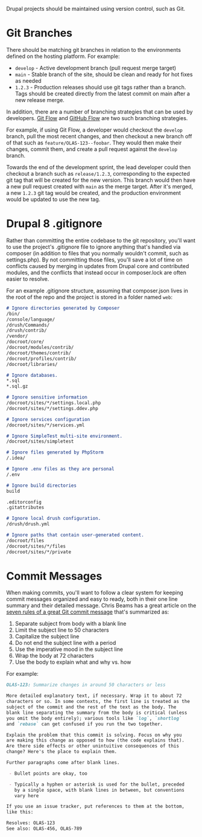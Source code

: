 Drupal projects should be maintained using version control, such as Git.

# Git Branches

There should be matching git branches in relation to the environments defined on the hosting platform. For example:

- `develop` - Active development branch (pull request merge target)
- `main` - Stable branch of the site, should be clean and ready for hot fixes as needed
- `1.2.3` - Production releases should use git tags rather than a branch. Tags should be created directly from the latest commit on main after a new release merge.

In addition, there are a number of branching strategies that can be used by developers. [Git Flow](https://nvie.com/posts/a-successful-git-branching-model/) and [GitHub Flow](https://guides.github.com/introduction/flow/) are two such branching strategies.

For example, if using Git Flow, a developer would checkout the `develop` branch, pull the most recent changes, and then checkout a new branch off of that such as `feature/OLAS-123--foobar`. They would then make their changes, commit them, and create a pull request against the `develop` branch.

Towards the end of the development sprint, the lead developer could then checkout a branch such as `release/1.2.3`, corresponding to the expected git tag that will be created for the new version. This branch would then have a new pull request created with `main` as the merge target. After it's merged, a new `1.2.3` git tag would be created, and the production environment would be updated to use the new tag.

# Drupal 8 .gitignore

Rather than committing the entire codebase to the git repository, you'll want to use the project's .gitignore file to ignore anything that's handled via composer (in addition to files that you normally wouldn't commit, such as settings.php). By not committing those files, you'll save a lot of time on conflicts caused by merging in updates from Drupal core and contributed modules, and the conflicts that instead occur in composer.lock are often easier to resolve.

For an example .gitignore structure, assuming that composer.json lives in the root of the repo and the project is stored in a folder named `web`:

```markdown
# Ignore directories generated by Composer
/bin/
/console/language/
/drush/Commands/
/drush/contrib/
/vendor/
/docroot/core/
/docroot/modules/contrib/
/docroot/themes/contrib/
/docroot/profiles/contrib/
/docroot/libraries/

# Ignore databases.
*.sql
*.sql.gz

# Ignore sensitive information
/docroot/sites/*/settings.local.php
/docroot/sites/*/settings.ddev.php

# Ignore services configuration
/docroot/sites/*/services.yml

# Ignore SimpleTest multi-site environment.
/docroot/sites/simpletest

# Ignore files generated by PhpStorm
/.idea/

# Ignore .env files as they are personal
/.env

# Ignore build directories
build

.editorconfig
.gitattributes

# Ignore local drush configuration.
/drush/drush.yml

# Ignore paths that contain user-generated content.
/docroot/files
/docroot/sites/*/files
/docroot/sites/*/private
```

# Commit Messages

When making commits, you'll want to follow a clear system for keeping commit messages organized and easy to ready, both in their one line summary and their detailed message. Chris Beams has a great article on the [seven rules of a great Git commit message](https://chris.beams.io/posts/git-commit/) that's summarized as:

1. Separate subject from body with a blank line
2. Limit the subject line to 50 characters
3. Capitalize the subject line
4. Do not end the subject line with a period
5. Use the imperative mood in the subject line
6. Wrap the body at 72 characters
7. Use the body to explain what and why vs. how

For example:

```markdown
OLAS-123: Summarize changes in around 50 characters or less

More detailed explanatory text, if necessary. Wrap it to about 72
characters or so. In some contexts, the first line is treated as the
subject of the commit and the rest of the text as the body. The
blank line separating the summary from the body is critical (unless
you omit the body entirely); various tools like `log`, `shortlog`
and `rebase` can get confused if you run the two together.

Explain the problem that this commit is solving. Focus on why you
are making this change as opposed to how (the code explains that).
Are there side effects or other unintuitive consequences of this
change? Here's the place to explain them.

Further paragraphs come after blank lines.

 - Bullet points are okay, too

 - Typically a hyphen or asterisk is used for the bullet, preceded
   by a single space, with blank lines in between, but conventions
   vary here

If you use an issue tracker, put references to them at the bottom,
like this:

Resolves: OLAS-123
See also: OLAS-456, OLAS-789
```